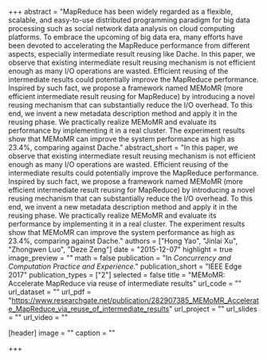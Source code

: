 +++
abstract = "MapReduce has been widely regarded as a flexible, scalable, and easy-to-use distributed programming paradigm for big data processing such as social network data analysis on cloud computing platforms. To embrace the upcoming of big data era, many efforts have been devoted to accelerating the MapReduce performance from different aspects, especially intermediate result reusing like Dache. In this paper, we observe that existing intermediate result reusing mechanism is not efficient enough as many I/O operations are wasted. Efficient reusing of the intermediate results could potentially improve the MapReduce performance. Inspired by such fact, we propose a framework named MEMoMR (more efficient intermediate result reusing for MapReduce) by introducing a novel reusing mechanism that can substantially reduce the I/O overhead. To this end, we invent a new metadata description method and apply it in the reusing phase. We practically realize MEMoMR and evaluate its performance by implementing it in a real cluster. The experiment results show that MEMoMR can improve the system performance as high as 23.4%, comparing against Dache."
abstract_short = "In this paper, we observe that existing intermediate result reusing mechanism is not efficient enough as many I/O operations are wasted. Efficient reusing of the intermediate results could potentially improve the MapReduce performance. Inspired by such fact, we propose a framework named MEMoMR (more efficient intermediate result reusing for MapReduce) by introducing a novel reusing mechanism that can substantially reduce the I/O overhead. To this end, we invent a new metadata description method and apply it in the reusing phase. We practically realize MEMoMR and evaluate its performance by implementing it in a real cluster. The experiment results show that MEMoMR can improve the system performance as high as 23.4%, comparing against Dache."
authors = ["Hong Yao", "Jinlai Xu", "Zhongwen Luo", "Deze Zeng"]
date = "2015-12-07"
highlight = true
image_preview = ""
math = false
publication = "In *Concurrency and Computation Practice and Experience*."
publication_short = "IEEE Edge 2017"
publication_types = ["2"]
selected = false
title = "MEMoMR: Accelerate MapReduce via reuse of intermediate results"
url_code = ""
url_dataset = ""
url_pdf = "https://www.researchgate.net/publication/282907385_MEMoMR_Accelerate_MapReduce_via_reuse_of_intermediate_results"
url_project = ""
url_slides = ""
url_video = ""

[header]
image = ""
caption = ""

+++

